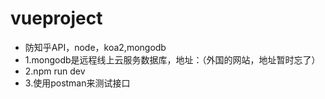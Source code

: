 # vueproject

- 防知乎API，node，koa2,mongodb
- 1.mongodb是远程线上云服务数据库，地址：（外国的网站，地址暂时忘了）
- 2.npm run dev 
- 3.使用postman来测试接口


